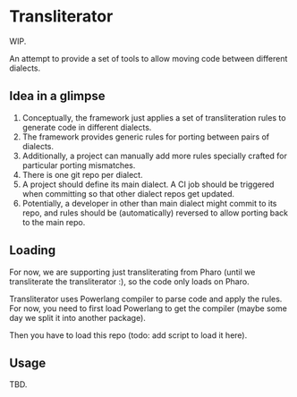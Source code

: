 # Transliterator

WIP.

An attempt to provide a set of tools to allow moving code between different dialects.

## Idea in a glimpse

1. Conceptually, the framework just applies a set of transliteration rules to generate code in different dialects.
2. The framework provides generic rules for porting between pairs of dialects.
3. Additionally, a project can manually add more rules specially crafted for particular porting mismatches.
4. There is one git repo per dialect.
5. A project should define its main dialect. A CI job should be triggered when committing so that other dialect repos get updated.
6. Potentially, a developer in other than main dialect might commit to its repo, and rules should be (automatically) reversed to allow porting back to the main repo.


## Loading

For now, we are supporting just transliterating from Pharo (until we transliterate the transliterator :),
so the code only loads on Pharo.

Transliterator uses Powerlang compiler to parse code and apply the rules. For now, you need to first
load Powerlang to get the compiler (maybe some day we split it into another package).

Then you have to load this repo (todo: add script to load it here).

## Usage

TBD.
